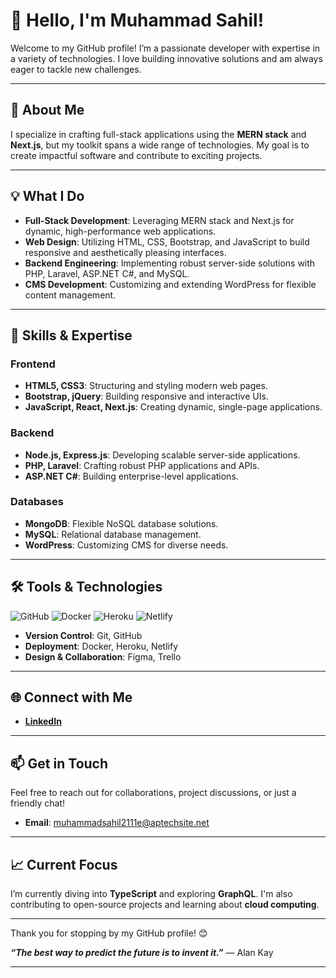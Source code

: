 # 👋 Hello, I'm Muhammad Sahil!

Welcome to my GitHub profile! I’m a passionate developer with expertise in a variety of technologies. I love building innovative solutions and am always eager to tackle new challenges.

---

## 🚀 About Me

I specialize in crafting full-stack applications using the **MERN stack** and **Next.js**, but my toolkit spans a wide range of technologies. My goal is to create impactful software and contribute to exciting projects.

---

## 💡 What I Do

- **Full-Stack Development**: Leveraging MERN stack and Next.js for dynamic, high-performance web applications.
- **Web Design**: Utilizing HTML, CSS, Bootstrap, and JavaScript to build responsive and aesthetically pleasing interfaces.
- **Backend Engineering**: Implementing robust server-side solutions with PHP, Laravel, ASP.NET C#, and MySQL.
- **CMS Development**: Customizing and extending WordPress for flexible content management.

---

## 🌟 Skills & Expertise

### Frontend
- **HTML5, CSS3**: Structuring and styling modern web pages.
- **Bootstrap, jQuery**: Building responsive and interactive UIs.
- **JavaScript, React, Next.js**: Creating dynamic, single-page applications.

### Backend
- **Node.js, Express.js**: Developing scalable server-side applications.
- **PHP, Laravel**: Crafting robust PHP applications and APIs.
- **ASP.NET C#**: Building enterprise-level applications.

### Databases
- **MongoDB**: Flexible NoSQL database solutions.
- **MySQL**: Relational database management.
- **WordPress**: Customizing CMS for diverse needs.

---

## 🛠️ Tools & Technologies

![GitHub](https://img.shields.io/badge/-GitHub-black?style=flat&logo=github&logoColor=white) ![Docker](https://img.shields.io/badge/-Docker-2496ED?style=flat&logo=docker&logoColor=white) ![Heroku](https://img.shields.io/badge/-Heroku-430098?style=flat&logo=heroku&logoColor=white) ![Netlify](https://img.shields.io/badge/-Netlify-00C7B7?style=flat&logo=netlify&logoColor=white)

- **Version Control**: Git, GitHub
- **Deployment**: Docker, Heroku, Netlify
- **Design & Collaboration**: Figma, Trello


---

## 🌐 Connect with Me

- **[LinkedIn](https://linkedin.com/in/yourprofile)**


---

## 📫 Get in Touch

Feel free to reach out for collaborations, project discussions, or just a friendly chat!

- **Email**: [muhammadsahil2111e@aptechsite.net](mailto:muhammadsahil2111e@aptechsite.net)

---

## 📈 Current Focus

I’m currently diving into **TypeScript** and exploring **GraphQL**. I'm also contributing to open-source projects and learning about **cloud computing**.

---

Thank you for stopping by my GitHub profile! 😊

**_“The best way to predict the future is to invent it.”_** — Alan Kay

---

